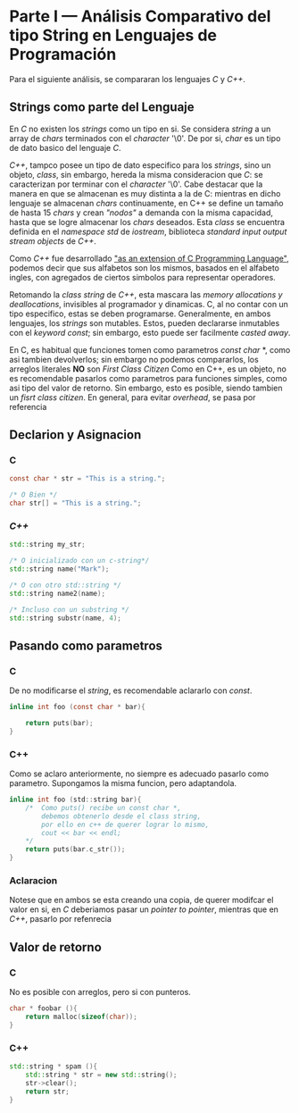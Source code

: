 # Parte I — Análisis Comparativo del tipo String en Lenguajes de Programación

Para el siguiente análisis, se compararan los lenguajes *C* y *C++*.

## Strings como parte del Lenguaje

En *C* no existen los *strings* como un tipo en si. Se considera *string* a un array de *chars* terminados con el *character* '\0'. De por si, *char* es un tipo de dato basico del lenguaje *C*.

*C++*, tampco posee un tipo de dato especifico para los *strings*, sino un objeto, *class*, sin embargo, hereda la misma consideracion que *C*: se caracterizan por terminar con el *character* '\0'. Cabe destacar que la manera en que se almacenan es muy distinta a la de C: mientras en dicho lenguaje se almacenan *chars* continuamente, en C++ se define un tamaño de hasta 15 *chars* y crean *"nodos"* a demanda con la misma capacidad, hasta que se logre almacenar los *chars* deseados. Esta *class* se encuentra definida en el *namespace std* de *iostream*, biblioteca *standard input output stream objects* de *C++*.

Como *C++* fue desarrollado ["as an extension of C Programming Language"](https://en.wikipedia.org/wiki/C%2B%2B), podemos decir que sus alfabetos son los mismos, basados en el alfabeto ingles, con agregados de ciertos simbolos para representar operadores.

Retomando la *class string* de *C++*, esta mascara las *memory allocations y deallocations*, invisibles al programador y dinamicas. C, al no contar con un tipo especifico, estas se deben programarse.
Generalmente, en ambos lenguajes, los *strings* son mutables. Estos, pueden declararse inmutables con el *keyword const*; sin embargo, esto puede ser facilmente *casted away*.

En C, es habitual que funciones tomen como parametros *const char* *, como asi tambien devolverlos; sin embargo no podemos compararlos, los arreglos literales **NO** son *First Class Citizen*
Como en C++, es un objeto, no es recomendable pasarlos como parametros para funciones simples, como asi tipo del valor de retorno. Sin embargo, esto es posible, siendo tambien un *fisrt class citizen*.
En general, para evitar *overhead*, se pasa por referencia

## Declarion y Asignacion

### C

```c
const char * str = "This is a string.";

/* O Bien */
char str[] = "This is a string.";
```

### *C++*

```cpp
std::string my_str;

/* O inicializado con un c-string*/
std::string name("Mark");

/* O con otro std::string */
std::string name2(name);

/* Incluso con un substring */
std::string substr(name, 4);
```

## Pasando como parametros

### C

De no modificarse el *string*, es recomendable aclararlo con *const*.

```c
inline int foo (const char * bar){

    return puts(bar);
}
```

### C++

Como se aclaro anteriormente, no siempre es adecuado pasarlo como parametro.
Supongamos la misma funcion, pero adaptandola.

```c
inline int foo (std::string bar){
    /*  Como puts() recibe un const char *,
        debemos obtenerlo desde el class string,
        por ello en c++ de querer lograr lo mismo,
        cout << bar << endl;
    */
    return puts(bar.c_str());
}
```

### Aclaracion

Notese que en ambos se esta creando una copia, de querer modifcar el valor en si, en *C* deberiamos pasar un *pointer to pointer*, mientras que en *C++*, pasarlo por refenrecia

## Valor de retorno

### C

No es posible con arreglos, pero si con punteros.

```c
char * foobar (){
    return malloc(sizeof(char));
}
```

### C++

```cpp
std::string * spam (){
    std::string * str = new std::string();
    str->clear();
    return str;
}
```
